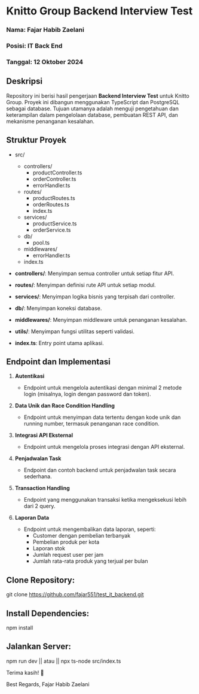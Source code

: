 # Knitto Group Backend Interview Test

### Nama: Fajar Habib Zaelani  
### Posisi: IT Back End  
### Tanggal: 12 Oktober 2024  

## Deskripsi

Repository ini berisi hasil pengerjaan **Backend Interview Test** untuk Knitto Group. Proyek ini dibangun menggunakan TypeScript dan PostgreSQL sebagai database. Tujuan utamanya adalah menguji pengetahuan dan keterampilan dalam pengelolaan database, pembuatan REST API, dan mekanisme penanganan kesalahan.

## Struktur Proyek

- src/
  - controllers/
    - productController.ts
    - orderController.ts
    - errorHandler.ts
  - routes/
    - productRoutes.ts
    - orderRoutes.ts
    - index.ts
  - services/
    - productService.ts
    - orderService.ts
  - db/
    - pool.ts
  - middlewares/
    - errorHandler.ts
  - index.ts

- **controllers/**: Menyimpan semua controller untuk setiap fitur API.
- **routes/**: Menyimpan definisi rute API untuk setiap modul.
- **services/**: Menyimpan logika bisnis yang terpisah dari controller.
- **db/**: Menyimpan koneksi database.
- **middlewares/**: Menyimpan middleware untuk penanganan kesalahan.
- **utils/**: Menyimpan fungsi utilitas seperti validasi.
- **index.ts**: Entry point utama aplikasi.

## Endpoint dan Implementasi

1. **Autentikasi**
   - Endpoint untuk mengelola autentikasi dengan minimal 2 metode login (misalnya, login dengan password dan token).

2. **Data Unik dan Race Condition Handling**
   - Endpoint untuk menyimpan data tertentu dengan kode unik dan running number, termasuk penanganan race condition.

3. **Integrasi API Eksternal**
   - Endpoint untuk mengelola proses integrasi dengan API eksternal.

4. **Penjadwalan Task**
   - Endpoint dan contoh backend untuk penjadwalan task secara sederhana.

5. **Transaction Handling**
   - Endpoint yang menggunakan transaksi ketika mengeksekusi lebih dari 2 query.

6. **Laporan Data**
   - Endpoint untuk mengembalikan data laporan, seperti:
     - Customer dengan pembelian terbanyak
     - Pembelian produk per kota
     - Laporan stok
     - Jumlah request user per jam
     - Jumlah rata-rata produk yang terjual per bulan

## Clone Repository:
git clone https://github.com/fajar551/test_it_backend.git

## Install Dependencies:
npm install

## Jalankan Server:
npm run dev
|| atau ||
npx ts-node src/index.ts

Terima kasih! 🎉

Best Regards,
Fajar Habib Zaelani
